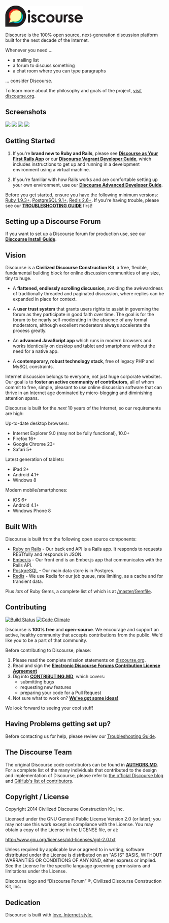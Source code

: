 <a href="http://www.discourse.org/">![Logo](images/discourse.png)</a>

Discourse is the 100% open source, next-generation discussion platform built for the next decade of the Internet.

Whenever you need ...

- a mailing list
- a forum to discuss something
- a chat room where you can type paragraphs

... consider Discourse.

To learn more about the philosophy and goals of the project, [visit discourse.org](http://www.discourse.org).

## Screenshots

[![](https://raw2.github.com/discourse/discourse-docimages/master/readme/boing-boing-latest-small2.png)](http://bbs.boingboing.net)
[![](https://raw2.github.com/discourse/discourse-docimages/master/readme/how-to-geek-profile-small2.png)](http://discuss.howtogeek.com)
[![](https://raw2.github.com/discourse/discourse-docimages/master/readme/new-relic-categories-small2.png)](http://discuss.newrelic.com)
[![](https://raw2.github.com/discourse/discourse-docimages/master/readme/turtle-rock-topic-small2.jpg)](https://talk.turtlerockstudios.com/)

## Getting Started

1. If you're **brand new to Ruby and Rails**, please see [**Discourse as Your First Rails App**](http://blog.discourse.org/2013/04/discourse-as-your-first-rails-app/) or our [**Discourse Vagrant Developer Guide**](docs/VAGRANT.md), which includes instructions to get up and running in a development environment using a virtual machine. 

2. If you're familiar with how Rails works and are comfortable setting up your own environment, use our [**Discourse Advanced Developer Guide**](docs/DEVELOPER-ADVANCED.md).

Before you get started, ensure you have the following minimum versions: [Ruby 1.9.3+](http://www.ruby-lang.org/en/downloads/), [PostgreSQL 9.1+](http://www.postgresql.org/download/), [Redis 2.6+](http://redis.io/download). If you're having trouble, please see our [**TROUBLESHOOTING GUIDE**](docs/TROUBLESHOOTING.md) first!

## Setting up a Discourse Forum

If you want to set up a Discourse forum for production use, see our [**Discourse Install Guide**](docs/INSTALL.md). 

## Vision

Discourse is a **Civilized Discourse Construction Kit**, a free, flexible, fundamental building block for online discussion communities of any size, tiny to huge.

- A **flattened, endlessly scrolling discussion**, avoiding the awkwardness of traditionally threaded and paginated discussion, where replies can be expanded in place for context.

- A **user trust system** that grants users rights to assist in governing the forum as they participate in good faith over time. The goal is for the forum to be nearly self-moderating in the absence of any formal moderators, although excellent moderators always accelerate the process greatly.

- An **advanced JavaScript app** which runs in modern browsers and works identically on desktop and tablet and smartphone without the need for a native app.

- A **contemporary, robust technology stack**, free of legacy PHP and MySQL constraints.

Internet discussion belongs to everyone, not just huge corporate websites. Our goal is to **foster an active community of contributors**, all of whom commit to free, simple, pleasant to use online discussion software that can thrive in an Internet age dominated by micro-blogging and diminishing attention spans. 

Discourse is built for the *next* 10 years of the Internet, so our requirements are high:

Up-to-date desktop browsers:
  - Internet Explorer 9.0 (may not be fully functional), 10.0+
  - Firefox 16+
  - Google Chrome 23+
  - Safari 5+

Latest generation of tablets:
  - iPad 2+
  - Android 4.1+
  - Windows 8

Modern mobile/smartphones:
  - iOS 6+
  - Android 4.1+
  - Windows Phone 8

## Built With

Discourse is built from the following open source components:

- [Ruby on Rails](https://github.com/rails/rails) - Our back end API is a Rails app. It responds to requests RESTfully and responds in JSON.
- [Ember.js](https://github.com/emberjs/ember.js) - Our front end is an Ember.js app that communicates with the Rails API.
- [PostgreSQL](http://www.postgresql.org/) - Our main data store is in Postgres.
- [Redis](http://redis.io/) - We use Redis for our job queue, rate limiting, as a cache and for transient data.

Plus *lots* of Ruby Gems, a complete list of which is at [/master/Gemfile](https://github.com/discourse/discourse/blob/master/Gemfile).

## Contributing

[![Build Status](https://travis-ci.org/discourse/discourse.png)](https://travis-ci.org/discourse/discourse)
[![Code Climate](https://codeclimate.com/github/discourse/discourse.png)](https://codeclimate.com/github/discourse/discourse)

Discourse is **100% free** and **open-source**. We encourage and support an active, healthy community that
accepts contributions from the public. We'd like you to be a part of that community.

Before contributing to Discourse, please:

1. Please read the complete mission statements on [discourse.org](http://www.discourse.org).
2. Read and sign the [**Electronic Discourse Forums Contribution License Agreement**](http://discourse.org/cla)
3. Dig into [**CONTRIBUTING.MD**](CONTRIBUTING.md), which covers:
   - submitting bugs
   - requesting new features
   - preparing your code for a Pull Request
4. Not sure what to work on? [**We've got some ideas!**](http://meta.discourse.org/t/so-you-want-to-help-out-with-discourse/3823)

We look forward to seeing your cool stuff!

## Having Problems getting set up?

Before contacting us for help, please review our [Troubleshooting Guide](docs/TROUBLESHOOTING.md).

## The Discourse Team

The original Discourse code contributors can be found in [**AUTHORS.MD**](docs/AUTHORS.md). For a complete list of the many individuals that contributed to the design and implementation of Discourse, please refer to [the official Discourse blog](http://blog.discourse.org/2013/02/the-discourse-team/) and [GitHub's list of contributors](https://github.com/discourse/discourse/contributors).


## Copyright / License

Copyright 2014 Civilized Discourse Construction Kit, Inc.

Licensed under the GNU General Public License Version 2.0 (or later);
you may not use this work except in compliance with the License.
You may obtain a copy of the License in the LICENSE file, or at:

   http://www.gnu.org/licenses/old-licenses/gpl-2.0.txt

Unless required by applicable law or agreed to in writing, software
distributed under the License is distributed on an "AS IS" BASIS,
WITHOUT WARRANTIES OR CONDITIONS OF ANY KIND, either express or implied.
See the License for the specific language governing permissions and
limitations under the License.

Discourse logo and “Discourse Forum” ®, Civilized Discourse Construction Kit, Inc.

## Dedication

Discourse is built with [love, Internet style.](http://www.youtube.com/watch?v=Xe1TZaElTAs)
